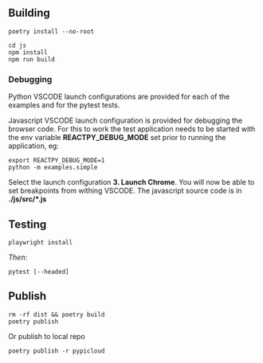 ## Building

    poetry install --no-root

    cd js
    npm install
    npm run build

### Debugging

Python VSCODE launch configurations are provided for each of the 
examples and for the pytest tests.

Javascript VSCODE launch configuration is provided for debugging the
browser code. For this to work the test application needs to be 
started with the env variable **REACTPY_DEBUG_MODE** set prior to 
running the application, eg:

    export REACTPY_DEBUG_MODE=1 
    python -m examples.simple

Select the launch configuration **3. Launch Chrome**. You will
now be able to set breakpoints from withing VSCODE. The javascript
source code is in **./js/src/*.js**

## Testing

    playwright install

*Then:*

    pytest [--headed]

## Publish 

    rm -rf dist && poetry build
    poetry publish

Or publish to local repo

    poetry publish -r pypicloud
